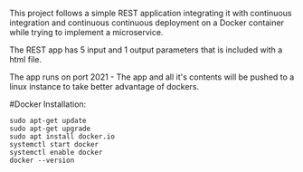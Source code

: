 This project follows a simple REST application integrating it with continuous integration and continuous continuous deployment on a Docker container while trying to implement a microservice.  

The REST app has 5 input and 1 output parameters that is included with a html file.

The app runs on port 2021 - The app and all it's contents will be pushed to a linux instance to take better advantage of dockers.

#Docker Installation: 
```
sudo apt-get update
sudo apt-get upgrade
sudo apt install docker.io
systemctl start docker
systemctl enable docker
docker --version
```


